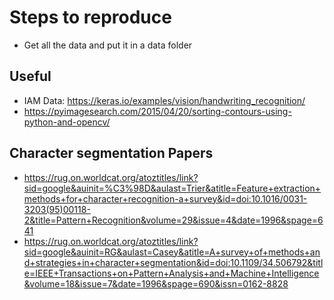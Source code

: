 # Steps to reproduce
- Get all the data and put it in a data folder

## Useful
- IAM Data: https://keras.io/examples/vision/handwriting_recognition/
- https://pyimagesearch.com/2015/04/20/sorting-contours-using-python-and-opencv/

## Character segmentation Papers
- https://rug.on.worldcat.org/atoztitles/link?sid=google&auinit=%C3%98D&aulast=Trier&atitle=Feature+extraction+methods+for+character+recognition-a+survey&id=doi:10.1016/0031-3203(95)00118-2&title=Pattern+Recognition&volume=29&issue=4&date=1996&spage=641
- https://rug.on.worldcat.org/atoztitles/link?sid=google&auinit=RG&aulast=Casey&atitle=A+survey+of+methods+and+strategies+in+character+segmentation&id=doi:10.1109/34.506792&title=IEEE+Transactions+on+Pattern+Analysis+and+Machine+Intelligence&volume=18&issue=7&date=1996&spage=690&issn=0162-8828